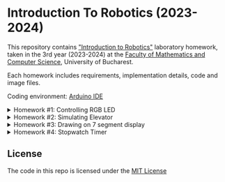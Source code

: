 # Introduction To Robotics (2023-2024)

This repository contains <a href="https://www.facebook.com/unibuc.robotics/">"Introduction to Robotics"</a> laboratory homework, taken in the 3rd year (2023-2024) at the <a href="https://fmi.unibuc.ro/en/">Faculty of Mathematics and Computer Science</a>, University of Bucharest. 

Each homework includes requirements, implementation details, code and image files.

Coding environment: <a href="https://www.arduino.cc/en/software">Arduino IDE</a>

<details>

<summary>
Homework #1: Controlling RGB LED
</summary>

# Controlling RGB LED :rotating_light:

## Components
* Arduino Uno
* RGB LED 
* Potentiometers
* Resistors and wires

## Technical Task

* Use a separate potentiometer for controlling each color of the RGB LED: Red, Green, and Blue.  This control must leverage digital electronics.  Specifically, you need to read the potentiometer’s value with Arduino and then write a mapped value to the LED pins.

## Setup

:exclamation: The configuration described below corresponds to an RGB LED with a common cathode.

![](https://github.com/radubuzas/IntroductionToRobotics/blob/master/Assets/circuit.png)

![](https://github.com/radubuzas/IntroductionToRobotics/blob/master/Assets/front.jpg)

![](https://github.com/radubuzas/IntroductionToRobotics/blob/master/Assets/back.jpg)

:exclamation: If you are using a comman anode RGB LED, make sure to connect it to 5V instead of GND :exclamation:

## [DEMO](https://youtu.be/Rtv_YgjhBqY)
[![](https://img.youtube.com/vi/Rtv_YgjhBqY/0.jpg)](https://youtu.be/Rtv_YgjhBqY)

## [Code](https://github.com/radubuzas/IntroductionToRobotics/blob/master/Homework/%231/Homework1.ino)


</details>

<details>

<summary>
Homework #2: Simulating Elevator
</summary>

# Elevator Simulator :arrow_up: :arrow_down:

## Description

For this project, I implemented a 3-floor elevator control system simulation using LEDs, buttons, and a buzzer with an Arduino Uno board. The objective was to create a realistic representation of an elevator control system. This involved utilizing various components and coding to achieve the desired functionality.


## Components

- Arduino Uno
- LEDs (3)
- RGB LED
- Buttons (3)
- Buzzer
- Resistors and wires

## Technical Task

- Design a control system that simulates a 3-floor elevator using the Arduino platform. Here are the specific requirements:

- **LED Indicators:** Each of the 3 LEDs should represent one of the 3 floors. The LED corresponding to the current floor should light up. Additionally, another LED should represent the elevator's operational state. It should blink when the elevator is moving and remain static when stationary.

- **Buttons:** Implement 3 buttons that represent the call buttons from the 3 floors. When pressed, the elevator should simulate movement towards the floor after a short interval (2-3 seconds).

- **Buzzer:** The buzzer should sound briefly during the following scenarios:
  - Elevator arriving at the desired floor (something resembling a "cling").
  - Elevator doors closing and movement.

- **State Change & Timers:** If the elevator is already at the desired floor, pressing the button for that floor should have no effect. Otherwise, after a button press, the elevator should "wait for the doors to close" and then "move" to the corresponding floor. If the elevator is in movement, it should either do nothing or it should stack its decision (get to the first programmed floor, open the doors, wait, close them, and then go to the next desired floor).

- **Debounce:** Remember to implement debounce for the buttons to avoid unintentional repeated button presses.

## Setup

![](https://github.com/radubuzas/IntroductionToRobotics/blob/master/Assets/Homework2/LED_view.jpg)

![](https://github.com/radubuzas/IntroductionToRobotics/blob/master/Assets/Homework2/Buttons_view.jpg)

![](https://github.com/radubuzas/IntroductionToRobotics/blob/master/Assets/Homework2/TOP_view.jpg)

![](https://github.com/radubuzas/IntroductionToRobotics/blob/master/Assets/Homework2/TOP_view2.jpg)

## [DEMO](https://youtu.be/26ewqoCEFFs)
[![](https://img.youtube.com/vi/26ewqoCEFFs/0.jpg)](https://youtu.be/26ewqoCEFFs)



## [Code](https://github.com/radubuzas/IntroductionToRobotics/blob/master/Homework/Homework2/Homework2.ino)


</details>

<details>

<summary>
Homework #3: Drawing on 7 segment display
</summary>

# Drawing on 7 segment display :video_game: :pencil2:

## Description

This task focuses on using a joystick to control the position of a 7-segment display with natural movement. The segment will smoothly transition to neighboring segments, creating a user-friendly experience, and avoiding any unintended "walls" or invalid moves. Users can interact with the display by drawing or selecting specific segments using the joystick input.

## Components

- Arduino Uno
- 7-segment display
- Joystick
- Resistors and wires

## Technical Task

This task involves implementing a segment display controlled by a joystick. The display initializes with the decimal point (DP) segment blinking. The system provides movement and segment state control using the joystick and button, following specific rules:

- **Initial Position**: The display starts with the decimal point (DP) segment blinking.

- **Joystick Control**: Use the joystick to move the current blinking segment to its neighboring segments, following the provided movement table.

- **Blinking Segment**: The current segment always blinks, regardless of its ON or OFF state, creating a visually engaging display.

- **Button Functionality**:
  - **Short Press**: Toggles the state of the current segment between ON and OFF.
  - **Long Press**: Resets the entire display, turning all segments OFF, and moving the current position back to the decimal point (DP).


* Mapping each segment to its neighbours

| Current Segment     | UP          | DOWN        | LEFT        | RIGHT       |
| ----------- | ----------- | ----------- | ----------- | ----------- |
| a           | N/A         | g           | f           | b           |
| b           | a           | g           | f           | N/A         |
| c           | g           | d           | e           | dp          |
| d           | g           | N/A         | e           | c           |
| e           | g           | d           | N/A         | c           |    
| f           | a           | g           | N/A         | b           |
| g           | a           | d           | N/A         | N/A         |
| dp          | N/A         | N/A         | c           | N/A         |


## Setup

![](https://github.com/radubuzas/IntroductionToRobotics/blob/master/Assets/Homewrok3/top.jpeg)

![](https://github.com/radubuzas/IntroductionToRobotics/blob/master/Assets/Homewrok3/side.jpeg)

![](https://github.com/radubuzas/IntroductionToRobotics/blob/master/Assets/Homewrok3/front.jpeg)

## [DEMO](https://youtu.be/dUXgIo1wGho)
[![](https://img.youtube.com/vi/dUXgIo1wGho/0.jpg)](https://youtu.be/dUXgIo1wGho)



## [Code](https://github.com/radubuzas/IntroductionToRobotics/blob/master/Homework/Homework3/Homework3.ino)

</details>

<details>

<summary>
Homework #4: Stopwatch Timer
</summary>

# Stopwatch Timer :watch:

## Description

Creating a project that utilizes a 4-digit 7-segment display and three buttons to implement a stopwatch timer counting in tenths of a second. The project includes a save lap functionality, resembling basic stopwatch features commonly found on mobile phones.

## Components

- Arduino Uno
- Shift Register
- 4-digit 7-segment display
- 3 buttons
- resistors and wires

## Technical Task

### Requirements

- 4-digit 7-segment display initialized to "000.0".
- Button functionalities:
  - Button 1: Start / Pause.
  - Button 2: Reset (if in pause mode), Reset saved laps (if in lap viewing mode).
  - Button 3: Save lap (if in counting mode), cycle through the last saved laps (up to 4 laps).

### Workflow

1. **Display Initialization:**
   - The display shows "000.0".

2. **Start Functionality:**
   - Pressing the Start button initiates the timer.

3. **Lap Saving:**
   - During timer operation, pressing the lap button saves the current timer value in memory.
   - Up to 4 laps can be saved, with the 5th press overriding the 1st saved lap.

4. **Reset Operation:**
   - If the reset button is pressed during timer operation, no action is taken.
   - If the reset button is pressed in pause mode, the timer is reset, and saved laps are cleared.

5. **Pause Functionality:**
   - Pressing the pause button stops the timer.

## Setup

![](https://github.com/radubuzas/IntroductionToRobotics/blob/master/Assets/Homework4/top.jpeg)

![](https://github.com/radubuzas/IntroductionToRobotics/blob/master/Assets/Homework4/right_side.jpeg)

![](https://github.com/radubuzas/IntroductionToRobotics/blob/master/Assets/Homework4/left_side.jpeg)

![](https://github.com/radubuzas/IntroductionToRobotics/blob/master/Assets/Homework4/front.jpeg)

## [DEMO](https://youtu.be/KPTe3z1YQpI)
[![](https://img.youtube.com/vi/KPTe3z1YQpI/0.jpg)](https://youtu.be/KPTe3z1YQpI)

## [Code](https://github.com/radubuzas/IntroductionToRobotics/tree/master/Homework/Homework4)

</details>

## License
The code in this repo is licensed under the [MIT License](LICENSE)
